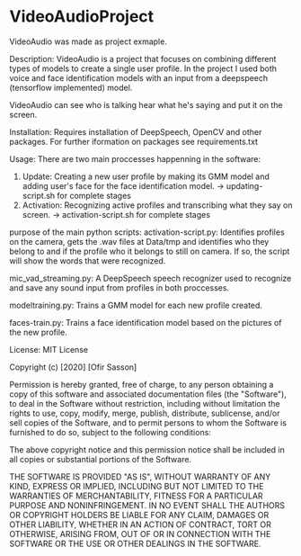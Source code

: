 # VideoAudioProject

VideoAudio was made as project exmaple.

Description:
VideoAudio is a project that focuses on combining different types of models to create a single user profile.
In the project I used both voice and face identification models with an input from a deepspeech (tensorflow implemented) model.

VideoAudio can see who is talking hear what he's saying and put it on the screen. 

Installation:
Requires installation of DeepSpeech, OpenCV and other packages.
For further iformation on packages see requirements.txt

Usage:
There are two main proccesses happenning in the software:
1. Update: Creating a new user profile by making its GMM model and adding user's face for the face identification model. -> updating-script.sh for complete stages
2. Activation: Recognizing active profiles and transcribing what they say on screen. -> activation-script.sh for complete stages

purpose of the main python scripts:
activation-script.py: Identifies profiles on the camera, gets the .wav files at Data/tmp and identifies who they belong to and if the profile who it belongs to still on camera. If so, the script will show the words that were recognized.

mic_vad_streaming.py: A DeepSpeech speech recognizer used to recognize and save any sound input from profiles in both proccesses.

modeltraining.py: Trains a GMM model for each new profile created.

faces-train.py: Trains a face identification model based on the pictures of the new profile.


License:
MIT License

Copyright (c) [2020] [Ofir Sasson]

Permission is hereby granted, free of charge, to any person obtaining a copy
of this software and associated documentation files (the "Software"), to deal
in the Software without restriction, including without limitation the rights
to use, copy, modify, merge, publish, distribute, sublicense, and/or sell
copies of the Software, and to permit persons to whom the Software is
furnished to do so, subject to the following conditions:

The above copyright notice and this permission notice shall be included in all
copies or substantial portions of the Software.

THE SOFTWARE IS PROVIDED "AS IS", WITHOUT WARRANTY OF ANY KIND, EXPRESS OR
IMPLIED, INCLUDING BUT NOT LIMITED TO THE WARRANTIES OF MERCHANTABILITY,
FITNESS FOR A PARTICULAR PURPOSE AND NONINFRINGEMENT. IN NO EVENT SHALL THE
AUTHORS OR COPYRIGHT HOLDERS BE LIABLE FOR ANY CLAIM, DAMAGES OR OTHER
LIABILITY, WHETHER IN AN ACTION OF CONTRACT, TORT OR OTHERWISE, ARISING FROM,
OUT OF OR IN CONNECTION WITH THE SOFTWARE OR THE USE OR OTHER DEALINGS IN THE
SOFTWARE.

